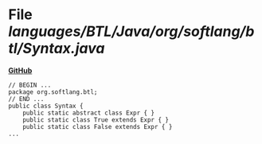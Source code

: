 # File _languages/BTL/Java/org/softlang/btl/Syntax.java_
**[GitHub](https://github.com/softlang/yas/blob/master/languages/BTL/Java/org/softlang/btl/Syntax.java)**
```
// BEGIN ...
package org.softlang.btl;
// END ...
public class Syntax {
    public static abstract class Expr { }
    public static class True extends Expr { }
    public static class False extends Expr { }
...
```
